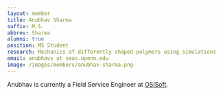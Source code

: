 ```yaml
---
layout: member
title: Anubhav Sharma
suffix: M.S.
abbrev: Sharma
alumni: true
position: MS Student
research: Mechanics of differently shaped polymers using simulations
email: anubhavs at seas.upenn.edu
image: /images/members/anubhav-sharma.png
---
```


Anubhav is currently a Field Service Engineer at
[OSISoft](http://www.osisoft.com/).
